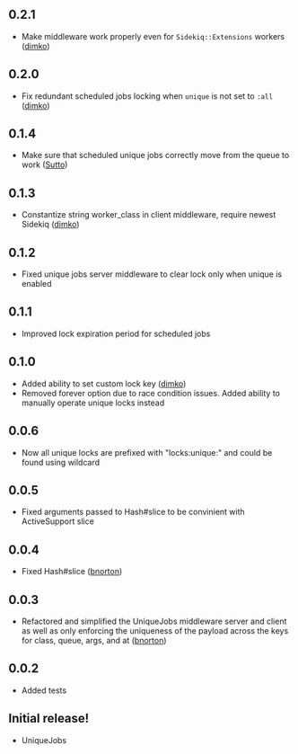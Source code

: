 0.2.1
-----------

- Make middleware work properly even for ```Sidekiq::Extensions``` workers ([dimko](https://github.com/dimko))

0.2.0
-----------

- Fix redundant scheduled jobs locking when ```unique``` is not set to ```:all``` ([dimko](https://github.com/dimko))

0.1.4
-----------

- Make sure that scheduled unique jobs correctly move from the queue to work ([Sutto](https://github.com/Sutto))

0.1.3
-----------

- Constantize string worker_class in client middleware, require newest Sidekiq ([dimko](https://github.com/dimko))

0.1.2
-----------

- Fixed unique jobs server middleware to clear lock only when unique is enabled

0.1.1
-----------

- Improved lock expiration period for scheduled jobs

0.1.0
-----------

- Added ability to set custom lock key ([dimko](https://github.com/dimko))
- Removed forever option due to race condition issues. Added ability to manually operate unique locks instead

0.0.6
-----------

- Now all unique locks are prefixed with "locks:unique:" and could be found using wildcard

0.0.5
-----------

- Fixed arguments passed to Hash#slice to be convinient with ActiveSupport slice

0.0.4
-----------

- Fixed Hash#slice ([bnorton](https://github.com/bnorton))

0.0.3
-----------

- Refactored and simplified the UniqueJobs middleware server and client as well as only enforcing the uniqueness of the payload across the keys for class, queue, args, and at ([bnorton](https://github.com/bnorton))

0.0.2
-----------

- Added tests

Initial release!
-----------

- UniqueJobs